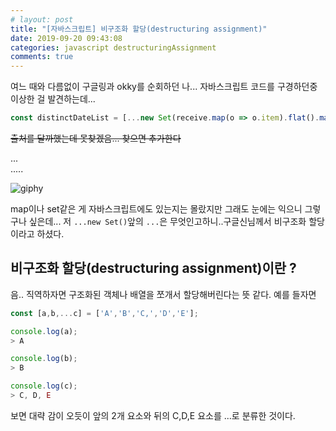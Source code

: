 ```yaml
---
# layout: post
title: "[자바스크립트] 비구조화 할당(destructuring assignment)"
date: 2019-09-20 09:43:08
categories: javascript destructuringAssignment
comments: true
---
```

  
  
여느 때와 다름없이 구글링과 okky를 순회하던 나... 자바스크립트 코드를 구경하던중 이상한 걸 발견하는데...  
  
  
```javascript  
const distinctDateList = [...new Set(receive.map(o => o.item).flat().map(item => item.startDate.slice(_START_, _END_)))].map(date => new Date(date));
```  
<strike>출처를 달까했는데 못찾겠음... 찾으면 추가한다</strike>

  
  
...  
.....  
  
![giphy](https://user-images.githubusercontent.com/41671001/65290824-a95ea500-db8b-11e9-82a4-95493b7b03d1.gif)  
  
map이나 set같은 게 자바스크립트에도 있는지는 몰랐지만 그래도 눈에는 익으니 그렇구나 싶은데...
저 `...new Set()`앞의 `...`은 무엇인고하니..구글신님께서 비구조화 할당이라고 하셨다.  
  
  
## 비구조화 할당(destructuring assignment)이란 ?  
음.. 직역하자면 구조화된 객체나 배열을 쪼개서 할당해버린다는 뜻 같다. 예를 들자면  
  
```javascript  
const [a,b,...c] = ['A','B','C,','D','E'];

console.log(a);
> A

console.log(b);
> B

console.log(c);
> C, D, E
```  
보면 대략 감이 오듯이 앞의 2개 요소와 뒤의 C,D,E 요소를 ...로 분류한 것이다.  
